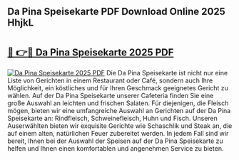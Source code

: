 ## Da Pina Speisekarte PDF Download Online 2025 HhjkL

# <h2><a href="http://gc5vxa.nevu.top/?p=Da+Pina+Speisekarte">🔗 👉🔴 Da Pina Speisekarte 2025 PDF</a></h2>

[![Da Pina Speisekarte 2025 PDF](https://i.imgur.com/dBaPXMq.png)](http://gc5vxa.nevu.top/?p=Da+Pina+Speisekarte)
Die Da Pina Speisekarte ist nicht nur eine Liste von Gerichten in einem Restaurant oder Café, sondern auch Ihre Möglichkeit, ein köstliches und für Ihren Geschmack geeignetes Gericht zu wählen. Auf der Da Pina Speisekarte unserer Cafeteria finden Sie eine große Auswahl an leichten und frischen Salaten. Für diejenigen, die Fleisch mögen, bieten wir eine umfangreiche Auswahl an Gerichten auf der Da Pina Speisekarte an: Rindfleisch, Schweinefleisch, Huhn und Fisch. Unseren Auserwählten bieten wir exquisite Gerichte wie Schaschlik und Steak an, die auf einem alten, natürlichen Feuer zubereitet werden. In jedem Fall sind wir bereit, Ihnen bei der Auswahl der Speisen auf der Da Pina Speisekarte zu helfen und Ihnen einen komfortablen und angenehmen Service zu bieten.
